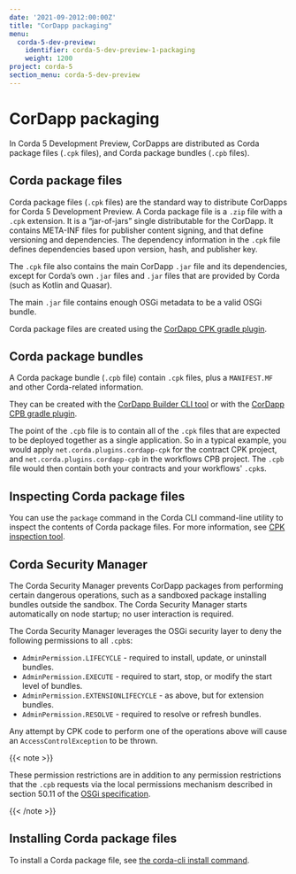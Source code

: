 ```yaml
---
date: '2021-09-2012:00:00Z'
title: "CorDapp packaging"
menu:
  corda-5-dev-preview:
    identifier: corda-5-dev-preview-1-packaging
    weight: 1200
project: corda-5
section_menu: corda-5-dev-preview
---
```


# CorDapp packaging

In Corda 5 Development Preview, CorDapps are distributed as Corda package files (`.cpk` files), and Corda package bundles (`.cpb` files).

## Corda package files

Corda package files (`.cpk` files) are the standard way to distribute CorDapps for Corda 5 Development Preview. A Corda package file is a `.zip` file with a `.cpk` extension. It is a “jar-of-jars” single distributable for the CorDapp. It contains META-INF files for publisher content signing, and that define versioning and dependencies. The dependency information in the `.cpk` file defines dependencies based upon version, hash, and publisher key.

The `.cpk` file also contains the main CorDapp `.jar` file and its dependencies, except for Corda’s own `.jar` files and `.jar` files that are provided by Corda (such as Kotlin and Quasar).

The main `.jar` file contains enough OSGi metadata to be a valid OSGi bundle.

Corda package files are created using the [CorDapp CPK gradle plugin](packaging/gradle-plugin.md).

## Corda package bundles

A Corda package bundle (`.cpb` file) contain `.cpk` files, plus a `MANIFEST.MF` and other Corda-related information.

They can be created with the [CorDapp Builder CLI tool](XXX) or with the [CorDapp CPB gradle plugin](packaging/gradle-plugin.html#cordapp-cpb-gradle-plugin).

The point of the `.cpb` file is to contain all of the `.cpk` files that are expected to be deployed together as a single application. So in a typical example, you would apply `net.corda.plugins.cordapp-cpk` for the contract CPK project, and `net.corda.plugins.cordapp-cpb` in the workflows CPB project. The  `.cpb` file would then contain both your contracts and your workflows' `.cpk`s.


## Inspecting Corda package files

You can use the `package` command in the Corda CLI command-line utility to inspect the contents of Corda package files. For more information, see [CPK inspection tool](corda-cli/commands.html#cpk-inspection-tool).

## Corda Security Manager

The Corda Security Manager prevents CorDapp packages from performing certain dangerous operations, such as a sandboxed package installing bundles outside the sandbox. The Corda Security Manager starts automatically on node startup; no user interaction is required.

The Corda Security Manager leverages the OSGi security layer to deny the following permissions to all `.cpb`s:

* `AdminPermission.LIFECYCLE` - required to install, update, or uninstall bundles.
* `AdminPermission.EXECUTE` - required to start, stop, or modify the start level of bundles.
* `AdminPermission.EXTENSIONLIFECYCLE` - as above, but for extension bundles.
* `AdminPermission.RESOLVE` - required to resolve or refresh bundles.

Any attempt by CPK code to perform one of the operations above will cause an `AccessControlException` to be thrown.

{{< note >}}

These permission restrictions are in addition to any permission restrictions that the `.cpb` requests via the local permissions mechanism described in section 50.11 of the [OSGi specification](http://docs.osgi.org/download/r8/osgi.core-8.0.0.pdf).

{{< /note >}}

## Installing Corda package files

To install a Corda package file, see [the corda-cli install command](corda-cli/commands.html#install).
